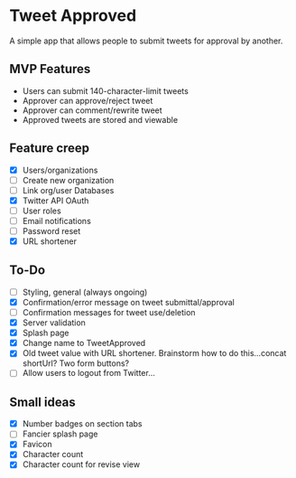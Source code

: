 # Tweet Approved
A simple app that allows people to submit tweets for approval by another.

## MVP Features
- Users can submit 140-character-limit tweets
- Approver can approve/reject tweet
- Approver can comment/rewrite tweet
- Approved tweets are stored and viewable

## Feature creep
- [x] Users/organizations
- [ ] Create new organization
- [ ] Link org/user Databases
- [x] Twitter API OAuth
- [ ] User roles
- [ ] Email notifications
- [ ] Password reset
- [x] URL shortener

## To-Do
- [ ] Styling, general (always ongoing)
- [x] Confirmation/error message on tweet submittal/approval
- [ ] Confirmation messages for tweet use/deletion
- [x] Server validation
- [x] Splash page
- [x] Change name to TweetApproved
- [x] Old tweet value with URL shortener. Brainstorm how to do this...concat shortUrl? Two form buttons?
- [ ] Allow users to logout from Twitter...

## Small ideas
- [x] Number badges on section tabs
- [ ] Fancier splash page
- [x] Favicon
- [x] Character count
- [x] Character count for revise view
